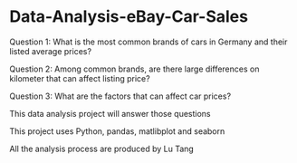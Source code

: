 # Data-Analysis-eBay-Car-Sales

Question 1: What is the most common brands of cars in Germany and their listed average prices?

Question 2: Among common brands, are there large differences on kilometer that can affect listing price?

Question 3: What are the factors that can affect car prices?

This data analysis project will answer those questions

This project uses Python, pandas, matlibplot and seaborn 

All the analysis process are produced by Lu Tang

